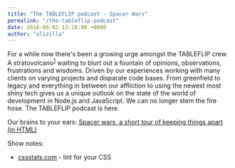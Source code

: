 ```yaml
---
title: "The TABLEFLIP podcast - Spacer Wars"
permalink: "/the-tableflip-podcast"
date: 2016-08-02 13:18:00 +0000
author: "olizilla"
---
```

For a while now there's been a growing urge amongst the TABLEFLIP crew. A stratovolcano<sup>[1](https://en.wikipedia.org/wiki/Stratovolcano)</sup> waiting to blurt out a fountain of opinions, observations, frustrations and wisdoms. Driven by our experiences working with many clients on varying projects and disparate code bases. From greenfield to legacy and everything in between our affliction to using the newest most shiny tech gives us a unique outlook on the state of the world of development in Node.js and JavaScript. We can no longer stem the fire hose. The TABLEFLIP podcast is here.

Our brains to your ears:
[Spacer wars, a short tour of keeping things apart (in HTML)](https://ucarecdn.com/4911ee95-5e90-4e42-a2d1-851700d9e109/TABLEFLIP_podcast_003.m4a)

Show notes:

* [cssstats.com](http://cssstats.com) - lint for your CSS
